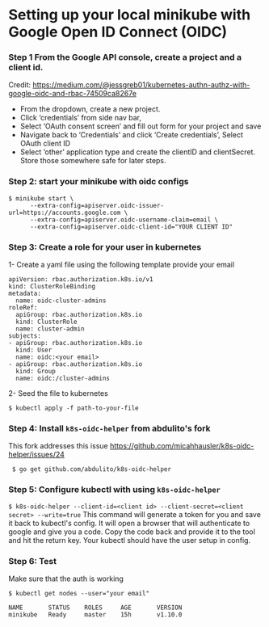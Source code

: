 # Setting up your local minikube with Google Open ID Connect (OIDC)

### Step 1 From the Google API console, create a project and a client id. 

Credit: https://medium.com/@jessgreb01/kubernetes-authn-authz-with-google-oidc-and-rbac-74509ca8267e


- From the dropdown, create a new project.
- Click ‘credentials’ from side nav bar,
- Select ‘OAuth consent screen’ and fill out form for your project and save
- Navigate back to ‘Credentials’ and click ‘Create credentials’, Select OAuth client ID
- Select ‘other’ application type and create the clientID and clientSecret. Store those somewhere safe for later steps.

### Step 2: start your minikube with oidc configs
```
$ minikube start \
      --extra-config=apiserver.oidc-issuer-url=https://accounts.google.com \
      --extra-config=apiserver.oidc-username-claim=email \
      --extra-config=apiserver.oidc-client-id="YOUR CLIENT ID"
```      

### Step 3: Create a role for your user in kubernetes

1- Create a yaml file using the following template provide your email 
```
apiVersion: rbac.authorization.k8s.io/v1
kind: ClusterRoleBinding
metadata:
  name: oidc-cluster-admins
roleRef:
  apiGroup: rbac.authorization.k8s.io
  kind: ClusterRole
  name: cluster-admin
subjects:
- apiGroup: rbac.authorization.k8s.io
  kind: User
  name: oidc:<your email>
- apiGroup: rbac.authorization.k8s.io
  kind: Group
  name: oidc:/cluster-admins
```

2- Seed the file to kubernetes

```
$ kubectl apply -f path-to-your-file
```

### Step 4: Install `k8s-oidc-helper` from abdulito's fork
This fork addresses this issue https://github.com/micahhausler/k8s-oidc-helper/issues/24

``` $ go get github.com/abdulito/k8s-oidc-helper```


### Step 5: Configure kubectl with using `k8s-oidc-helper` 

```$ k8s-oidc-helper --client-id=<client id> --client-secret=<client secret> --write=true```
This command will generate a token for you and save it back to kubectl's config. It will open a browser that will authenticate to google and give you a code.
Copy the code back and provide it to the tool and hit the return key. Your kubectl should have the user setup in config.


### Step 6: Test

Make sure that the auth is working

```
$ kubectl get nodes --user="your email"

NAME       STATUS    ROLES     AGE       VERSION
minikube   Ready     master    15h       v1.10.0

```




 
 
 
